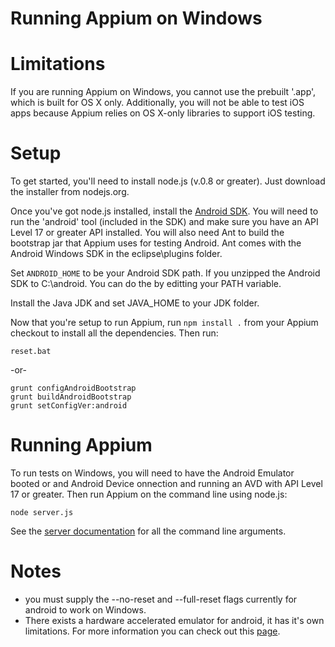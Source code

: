 Running Appium on Windows
=======================

# Limitations

If you are running Appium on Windows, you cannot use the prebuilt '.app', which is built for OS X only. Additionally, you will not be able to test iOS apps because Appium relies on OS X-only libraries to support iOS testing.

# Setup

To get started, you'll need to install node.js (v.0.8 or greater). Just download the installer from nodejs.org.

Once you've got node.js installed, install the [Android SDK](http://developer.android.com/sdk/index.html). You will need to run the 'android' tool (included in the SDK) and make sure you have an API Level 17 or greater API installed. You will also need Ant to build the bootstrap jar that Appium uses for testing Android. Ant comes with the Android Windows SDK in the eclipse\plugins folder.

Set `ANDROID_HOME` to be your Android SDK path. If you unzipped the Android SDK to C:\android. You can do the by editting your PATH variable.

Install the Java JDK and set JAVA_HOME to your JDK folder.

Now that you're setup to run Appium, run `npm install .` from your Appium checkout to install all the dependencies.
Then run:

    reset.bat

-or-

    grunt configAndroidBootstrap
    grunt buildAndroidBootstrap
    grunt setConfigVer:android

# Running Appium

To run tests on Windows, you will need to have the Android Emulator booted or and Android Device onnection and running an AVD with API Level 17 or greater. Then run Appium on the command line using node.js:

    node server.js

See the [server documentation](https://github.com/appium/appium/blob/master/docs/server-args.md) for all the command line arguments.

# Notes
* you must supply the --no-reset and --full-reset flags currently for android to work on Windows.
* There exists a hardware accelerated emulator for android, it has it's own
  limitations. For more information you can check out this
  [page](https://github.com/appium/appium/blob/master/docs/android-hax-emulator.md).
